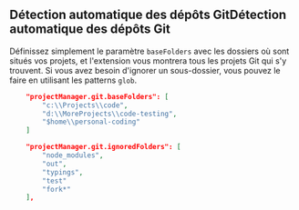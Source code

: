 ## Détection automatique des dépôts GitDétection automatique des dépôts Git

Définissez simplement le paramètre `baseFolders` avec les dossiers où sont situés vos projets, et l'extension vous montrera tous les projets Git qui s'y trouvent. Si vous avez besoin d'ignorer un sous-dossier, vous pouvez le faire en utilisant les patterns `glob`.

```json
    "projectManager.git.baseFolders": [
        "c:\\Projects\\code",
        "d:\\MoreProjects\\code-testing",
        "$home\\personal-coding"
    ]
```

```json
    "projectManager.git.ignoredFolders": [
        "node_modules", 
        "out", 
        "typings", 
        "test"
        "fork*"
    ],
```
